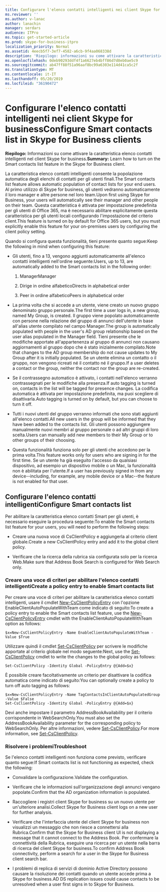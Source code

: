 ```yaml
---
title: Configurare l'elenco contatti intelligenti nei client Skype for business
ms.reviewer: ''
ms.author: v-lanac
author: lanachin
manager: serdars
audience: ITPro
ms.topic: get-started-article
ms.prod: skype-for-business-itpro
localization_priority: Normal
ms.assetid: 4eecb5f7-3ef7-4582-a6cb-9f4aa068338d
description: 'Riepilogo: informazioni su come attivare la caratteristica elenco contatti Smart nel client Skype for business.'
ms.openlocfilehash: 0deb90293ddf4f1a6627eb4bff86d7d8eb0ae5c9
ms.sourcegitcommit: ab47ff88f51a96aaf8bc99a6303e114d41ca5c2f
ms.translationtype: MT
ms.contentlocale: it-IT
ms.lasthandoff: 05/20/2019
ms.locfileid: "36190472"
---
```

# <a name="configure-smart-contacts-list-in-skype-for-business-clients"></a><span data-ttu-id="a5add-103">Configurare l'elenco contatti intelligenti nei client Skype for business</span><span class="sxs-lookup"><span data-stu-id="a5add-103">Configure Smart contacts list in Skype for Business clients</span></span>

<span data-ttu-id="a5add-104">**Riepilogo:** Informazioni su come attivare la caratteristica elenco contatti intelligenti nel client Skype for business.</span><span class="sxs-lookup"><span data-stu-id="a5add-104">**Summary:** Learn how to turn on the Smart contacts list feature in the Skype for Business client.</span></span>

<span data-ttu-id="a5add-105">La caratteristica elenco contatti intelligenti consente la popolazione automatica degli elenchi di contatti per gli utenti finali.</span><span class="sxs-lookup"><span data-stu-id="a5add-105">The Smart contacts list feature allows automatic population of contact lists for your end users.</span></span> <span data-ttu-id="a5add-106">Al primo utilizzo di Skype for business, gli utenti vedranno automaticamente il loro manager e altre persone nel loro team.</span><span class="sxs-lookup"><span data-stu-id="a5add-106">Upon first using Skype for Business, your users will automatically see their manager and other people on their team.</span></span> <span data-ttu-id="a5add-107">Questa caratteristica è attivata per impostazione predefinita per gli utenti di Office 365, ma è necessario abilitare esplicitamente questa caratteristica per gli utenti locali configurando l'impostazione del criterio client.</span><span class="sxs-lookup"><span data-stu-id="a5add-107">This feature is turned on by default for Office 365 users, but you must explicitly enable this feature for your on-premises users by configuring the client policy setting.</span></span>

<span data-ttu-id="a5add-108">Quando si configura questa funzionalità, tieni presente quanto segue:</span><span class="sxs-lookup"><span data-stu-id="a5add-108">Keep the following in mind when configuring this feature:</span></span>

- <span data-ttu-id="a5add-109">Gli utenti, fino a 13, vengono aggiunti automaticamente all'elenco contatti intelligenti nell'ordine seguente:</span><span class="sxs-lookup"><span data-stu-id="a5add-109">Users, up to 13, are automatically added to the Smart contacts list in the following order:</span></span>

  1. <span data-ttu-id="a5add-110">Manager</span><span class="sxs-lookup"><span data-stu-id="a5add-110">Manager</span></span>

  2. <span data-ttu-id="a5add-111">Dirige in ordine alfabetico</span><span class="sxs-lookup"><span data-stu-id="a5add-111">Directs in alphabetical order</span></span>

  3. <span data-ttu-id="a5add-112">Peer in ordine alfabetico</span><span class="sxs-lookup"><span data-stu-id="a5add-112">Peers in alphabetical order</span></span>

- <span data-ttu-id="a5add-113">La prima volta che si accede a un utente, viene creato un nuovo gruppo denominato gruppo personale.</span><span class="sxs-lookup"><span data-stu-id="a5add-113">The first time a user logs in, a new group, named My Group, is created.</span></span> <span data-ttu-id="a5add-114">Il gruppo viene popolato automaticamente con persone nella relazione del gruppo di annunci dell'utente in base all'alias utente compilato nel campo Manager.</span><span class="sxs-lookup"><span data-stu-id="a5add-114">The group is automatically populated with people in the user's AD group relationship based on the user alias populated in the Manager field.</span></span> <span data-ttu-id="a5add-115">Tieni presente che le modifiche apportate all'appartenenza al gruppo di annunci non causano aggiornamenti al gruppo dopo che è stato inizialmente compilato.</span><span class="sxs-lookup"><span data-stu-id="a5add-115">Note that changes to the AD group membership do not cause updates to My Group after it is initially populated.</span></span> <span data-ttu-id="a5add-116">Se un utente elimina un contatto o il gruppo, non vengono ricreati né il contatto né il gruppo.</span><span class="sxs-lookup"><span data-stu-id="a5add-116">If a user deletes a contact or the group, neither the contact nor the group are re-created.</span></span> 

- <span data-ttu-id="a5add-117">Se il contrassegno automatico è attivato, i contatti nell'elenco verranno contrassegnati per le modifiche alla presenza.</span><span class="sxs-lookup"><span data-stu-id="a5add-117">If auto tagging is turned on, contacts in the list will be tagged for presence changes.</span></span> <span data-ttu-id="a5add-118">La codifica automatica è attivata per impostazione predefinita, ma puoi scegliere di disattivarla.</span><span class="sxs-lookup"><span data-stu-id="a5add-118">Auto tagging is turned on by default, but you can choose to turn it off.</span></span> 

- <span data-ttu-id="a5add-119">Tutti i nuovi utenti del gruppo verranno informati che sono stati aggiunti all'elenco contatti.</span><span class="sxs-lookup"><span data-stu-id="a5add-119">All new users in the group will be informed that they have been added to the contacts list.</span></span> <span data-ttu-id="a5add-120">Gli utenti possono aggiungere manualmente nuovi membri al gruppo personale o ad altri gruppi di loro scelta.</span><span class="sxs-lookup"><span data-stu-id="a5add-120">Users can manually add new members to their My Group or to other groups of their choosing.</span></span>

- <span data-ttu-id="a5add-121">Questa funzionalità funziona solo per gli utenti che accedono per la prima volta.</span><span class="sxs-lookup"><span data-stu-id="a5add-121">This feature works only for users who are signing in for the first time.</span></span> <span data-ttu-id="a5add-122">Se un utente ha già eseguito l'accesso da qualsiasi dispositivo, ad esempio un dispositivo mobile o un Mac, la funzionalità non è abilitata per l'utente.</span><span class="sxs-lookup"><span data-stu-id="a5add-122">If a user has previously signed in from any device--including, for example, any mobile device or a Mac--the feature is not enabled for that user.</span></span>

## <a name="configure-smart-contacts-list"></a><span data-ttu-id="a5add-123">Configurare l'elenco contatti intelligenti</span><span class="sxs-lookup"><span data-stu-id="a5add-123">Configure Smart contacts list</span></span>

<span data-ttu-id="a5add-124">Per abilitare la caratteristica elenco contatti Smart per gli utenti, è necessario eseguire la procedura seguente:</span><span class="sxs-lookup"><span data-stu-id="a5add-124">To enable the Smart contacts list feature for your users, you will need to perform the following steps:</span></span> 

- <span data-ttu-id="a5add-125">Creare una nuova voce di CsClientPolicy e aggiungerla al criterio client globale.</span><span class="sxs-lookup"><span data-stu-id="a5add-125">Create a new CsClientPolicy entry and add it to the global client policy.</span></span> 

- <span data-ttu-id="a5add-126">Verificare che la ricerca della rubrica sia configurata solo per la ricerca Web.</span><span class="sxs-lookup"><span data-stu-id="a5add-126">Make sure that Address Book Search is configured for Web Search only.</span></span>

### <a name="create-a-policy-entry-to-enable-smart-contacts-list"></a><span data-ttu-id="a5add-127">Creare una voce di criteri per abilitare l'elenco contatti intelligenti</span><span class="sxs-lookup"><span data-stu-id="a5add-127">Create a policy entry to enable Smart contacts list</span></span>

<span data-ttu-id="a5add-128">Per creare una voce di criteri per abilitare la caratteristica elenco contatti intelligenti, usare il cmdlet [New-CsClientPolicyEntry](https://docs.microsoft.com/powershell/module/skype/new-csclientpolicyentry?view=skype-ps) con l'opzione EnableClientAutoPopulateWithTeam come indicato di seguito:</span><span class="sxs-lookup"><span data-stu-id="a5add-128">To create a policy entry to enable the Smart contacts list feature, use the [New-CsClientPolicyEntry](https://docs.microsoft.com/powershell/module/skype/new-csclientpolicyentry?view=skype-ps) cmdlet with the EnableClientAutoPopulateWithTeam option as follows:</span></span>

```
$x=New-CsClientPolicyEntry -Name EnableClientAutoPopulateWithTeam -Value $True
```

<span data-ttu-id="a5add-129">Utilizzare quindi il cmdlet [Set-CsClientPolicy](https://docs.microsoft.com/powershell/module/skype/set-csclientpolicy?view=skype-ps) per scrivere le modifiche apportate al criterio globale nel modo seguente:</span><span class="sxs-lookup"><span data-stu-id="a5add-129">Next, use the [Set-CsClientPolicy](https://docs.microsoft.com/powershell/module/skype/set-csclientpolicy?view=skype-ps) cmdlet to write the changes to the global policy as follows:</span></span>

```
Set-CsClientPolicy -Identity Global -PolicyEntry @{Add=$x}
```

<span data-ttu-id="a5add-130">È possibile creare facoltativamente un criterio per disattivare la codifica automatica come indicato di seguito:</span><span class="sxs-lookup"><span data-stu-id="a5add-130">You can optionally create a policy to turn off auto tagging as follows:</span></span>

```
$x=New-CsClientPolicyEntry -Name TagContactsInClientAutoPopulatedGroup -Value $False
Set-CsClientPolicy -Identity Global -PolicyEntry @{Add=$x}
```

<span data-ttu-id="a5add-131">Devi anche impostare il parametro AddressBookAvailability per il criterio corrispondente in WebSearchOnly.</span><span class="sxs-lookup"><span data-stu-id="a5add-131">You must also set the AddressBookAvailability parameter for the corresponding policy to WebSearchOnly.</span></span> <span data-ttu-id="a5add-132">Per altre informazioni, vedere [Set-CsClientPolicy](https://docs.microsoft.com/powershell/module/skype/set-csclientpolicy?view=skype-ps).</span><span class="sxs-lookup"><span data-stu-id="a5add-132">For more information, see [Set-CsClientPolicy](https://docs.microsoft.com/powershell/module/skype/set-csclientpolicy?view=skype-ps).</span></span> 

### <a name="troubleshoot"></a><span data-ttu-id="a5add-133">Risolvere i problemi</span><span class="sxs-lookup"><span data-stu-id="a5add-133">Troubleshoot</span></span>

<span data-ttu-id="a5add-134">Se l'elenco contatti intelligenti non funziona come previsto, verificare quanto segue:</span><span class="sxs-lookup"><span data-stu-id="a5add-134">If Smart contacts list is not functioning as expected, check the following:</span></span>

- <span data-ttu-id="a5add-135">Convalidare la configurazione.</span><span class="sxs-lookup"><span data-stu-id="a5add-135">Validate the configuration.</span></span> 

- <span data-ttu-id="a5add-136">Verificare che le informazioni sull'organizzazione degli annunci vengano popolate.</span><span class="sxs-lookup"><span data-stu-id="a5add-136">Confirm that the AD organization information is populated.</span></span>

- <span data-ttu-id="a5add-137">Raccogliere i registri client Skype for business su un nuovo utente per un'ulteriore analisi.</span><span class="sxs-lookup"><span data-stu-id="a5add-137">Collect Skype for Business client logs on a new user for further analysis.</span></span>

- <span data-ttu-id="a5add-138">Verificare che l'interfaccia utente del client Skype for business non visualizzi un messaggio che non riesce a connettersi alla Rubrica.</span><span class="sxs-lookup"><span data-stu-id="a5add-138">Confirm that the Skype for Business client UI is not displaying a message that it cannot connect to the Address Book.</span></span> <span data-ttu-id="a5add-139">Per confermare la connettività della Rubrica, eseguire una ricerca per un utente nella barra di ricerca del client Skype for business.</span><span class="sxs-lookup"><span data-stu-id="a5add-139">To confirm Address Book connectivity, perform a search for a user in the Skype for Business client search bar.</span></span>

- <span data-ttu-id="a5add-140">I problemi di replica di servizi di dominio Active Directory possono causare la risoluzione dei contatti quando un utente accede prima a Skype for business.</span><span class="sxs-lookup"><span data-stu-id="a5add-140">AD DS replication issues could cause contacts to be unresolved when a user first signs in to Skype for Business.</span></span>



